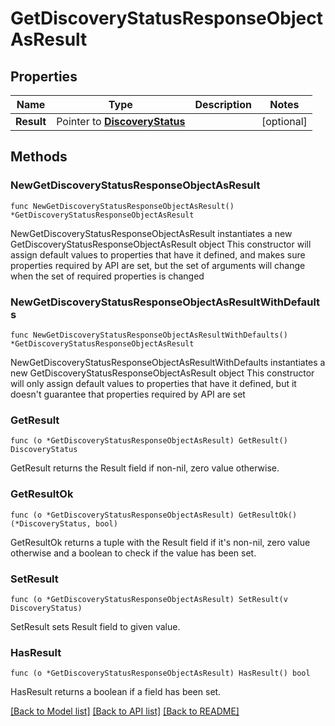 # GetDiscoveryStatusResponseObjectAsResult

## Properties

Name | Type | Description | Notes
------------ | ------------- | ------------- | -------------
**Result** | Pointer to [**DiscoveryStatus**](DiscoveryStatus.md) |  | [optional] 

## Methods

### NewGetDiscoveryStatusResponseObjectAsResult

`func NewGetDiscoveryStatusResponseObjectAsResult() *GetDiscoveryStatusResponseObjectAsResult`

NewGetDiscoveryStatusResponseObjectAsResult instantiates a new GetDiscoveryStatusResponseObjectAsResult object
This constructor will assign default values to properties that have it defined,
and makes sure properties required by API are set, but the set of arguments
will change when the set of required properties is changed

### NewGetDiscoveryStatusResponseObjectAsResultWithDefaults

`func NewGetDiscoveryStatusResponseObjectAsResultWithDefaults() *GetDiscoveryStatusResponseObjectAsResult`

NewGetDiscoveryStatusResponseObjectAsResultWithDefaults instantiates a new GetDiscoveryStatusResponseObjectAsResult object
This constructor will only assign default values to properties that have it defined,
but it doesn't guarantee that properties required by API are set

### GetResult

`func (o *GetDiscoveryStatusResponseObjectAsResult) GetResult() DiscoveryStatus`

GetResult returns the Result field if non-nil, zero value otherwise.

### GetResultOk

`func (o *GetDiscoveryStatusResponseObjectAsResult) GetResultOk() (*DiscoveryStatus, bool)`

GetResultOk returns a tuple with the Result field if it's non-nil, zero value otherwise
and a boolean to check if the value has been set.

### SetResult

`func (o *GetDiscoveryStatusResponseObjectAsResult) SetResult(v DiscoveryStatus)`

SetResult sets Result field to given value.

### HasResult

`func (o *GetDiscoveryStatusResponseObjectAsResult) HasResult() bool`

HasResult returns a boolean if a field has been set.


[[Back to Model list]](../README.md#documentation-for-models) [[Back to API list]](../README.md#documentation-for-api-endpoints) [[Back to README]](../README.md)


